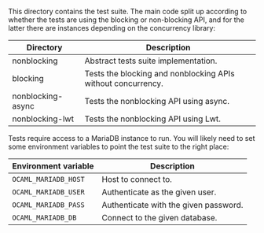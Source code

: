 This directory contains the test suite.  The main code split up according to
whether the tests are using the blocking or non-blocking API, and for the
latter there are instances depending on the concurrency library:

| Directory           | Description
| ---------           | -----------
| nonblocking         | Abstract tests suite implementation.
| blocking            | Tests the blocking and nonblocking APIs without concurrency.
| nonblocking-async   | Tests the nonblocking API using async.
| nonblocking-lwt     | Tests the nonblocking API using Lwt.

Tests require access to a MariaDB instance to run.  You will likely need to
set some environment variables to point the test suite to the right place:

| Environment variable | Description
| -------------------- | -----------
| `OCAML_MARIADB_HOST` | Host to connect to.
| `OCAML_MARIADB_USER` | Authenticate as the given user.
| `OCAML_MARIADB_PASS` | Authenticate with the given password.
| `OCAML_MARIADB_DB`   | Connect to the given database.
